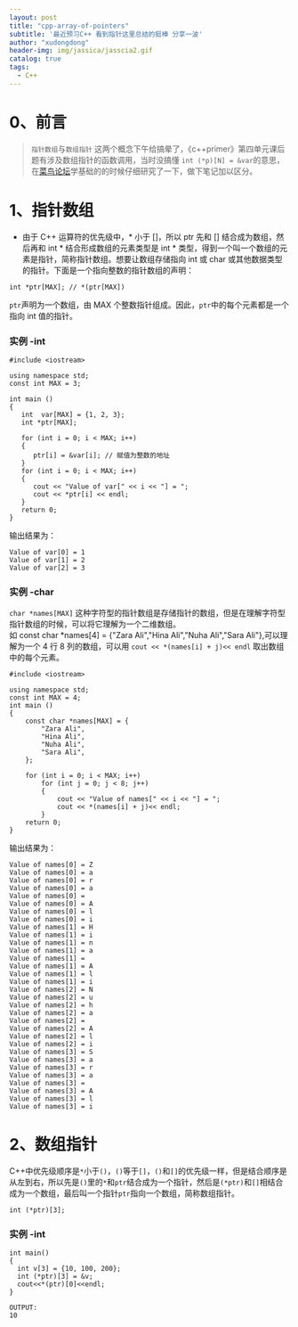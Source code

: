 ```yaml
---
layout: post
title: "cpp-array-of-pointers"
subtitle: '最近预习C++ 看到指针这里总结的挺棒 分享一波'
author: "xudongdong"
header-img: img/jassica/jasscia2.gif
catalog: true
tags:
  - C++
---
```


# 0、前言
> `指针数组`与`数组指针` 这两个概念下午给搞晕了，《c++primer》第四单元课后题有涉及数组指针的函数调用，当时没搞懂 `int (*p)[N] = &var`的意思，在[菜鸟论坛](https://https://www.runoob.com/cplusplus/cpp-array-of-pointers.html)学基础的的时候仔细研究了一下，做下笔记加以区分。

# 1、指针数组
- 由于 C++ 运算符的优先级中，* 小于 []，所以 ptr 先和 [] 结合成为数组，然后再和 int * 结合形成数组的元素类型是 int * 类型，得到一个叫一个数组的元素是指针，简称指针数组。想要让数组存储指向 int 或 char 或其他数据类型的指针。下面是一个指向整数的指针数组的声明：
```coq
int *ptr[MAX]; // *(ptr[MAX])
```
`ptr`声明为一个数组，由 MAX 个整数指针组成。因此，`ptr`中的每个元素都是一个指向 int 值的指针。

### 实例 -int
```coq
#include <iostream>
 
using namespace std;
const int MAX = 3;
 
int main ()
{
   int  var[MAX] = {1, 2, 3};
   int *ptr[MAX];
 
   for (int i = 0; i < MAX; i++)
   {
      ptr[i] = &var[i]; // 赋值为整数的地址
   }
   for (int i = 0; i < MAX; i++)
   {
      cout << "Value of var[" << i << "] = ";
      cout << *ptr[i] << endl;
   }
   return 0;
}
```
输出结果为：

```coq
Value of var[0] = 1
Value of var[1] = 2
Value of var[2] = 3
```
### 实例 -char
`char *names[MAX]` 这种字符型的指针数组是存储指针的数组，但是在理解字符型指针数组的时候，可以将它理解为一个二维数组。<br>
如 const char *names[4] = {"Zara Ali","Hina Ali","Nuha Ali","Sara Ali"},可以理解为一个 4 行 8 列的数组，可以用 `cout << *(names[i] + j)<< endl` 取出数组中的每个元素。
```coq
#include <iostream>

using namespace std;
const int MAX = 4;
int main ()
{
    const char *names[MAX] = {
        "Zara Ali",
        "Hina Ali",
        "Nuha Ali",
        "Sara Ali",
    };

    for (int i = 0; i < MAX; i++)
        for (int j = 0; j < 8; j++)
        {
            cout << "Value of names[" << i << "] = ";
            cout << *(names[i] + j)<< endl;
        }
    return 0;
}
```
输出结果为：
```coq
Value of names[0] = Z
Value of names[0] = a
Value of names[0] = r
Value of names[0] = a
Value of names[0] =  
Value of names[0] = A
Value of names[0] = l
Value of names[0] = i
Value of names[1] = H
Value of names[1] = i
Value of names[1] = n
Value of names[1] = a
Value of names[1] =  
Value of names[1] = A
Value of names[1] = l
Value of names[1] = i
Value of names[2] = N
Value of names[2] = u
Value of names[2] = h
Value of names[2] = a
Value of names[2] =  
Value of names[2] = A
Value of names[2] = l
Value of names[2] = i
Value of names[3] = S
Value of names[3] = a
Value of names[3] = r
Value of names[3] = a
Value of names[3] =  
Value of names[3] = A
Value of names[3] = l
Value of names[3] = i
```

# 2、数组指针
C++中优先级顺序是`*`小于`()`，`()`等于`[]`，`()`和`[]`的优先级一样，但是结合顺序是从左到右，所以先是`()`里的`*`和`ptr`结合成为一个指针，然后是`(*ptr)`和`[]`相结合成为一个数组，最后叫一个指针`ptr`指向一个数组，简称数组指针。
```
int (*ptr)[3];
```
### 实例 -int
```
int main()
{
  int v[3] = {10, 100, 200}; 
  int (*ptr)[3] = &v;
  cout<<*(ptr)[0]<<endl;
}

OUTPUT:
10
```




